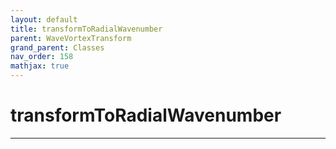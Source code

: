 ```yaml
---
layout: default
title: transformToRadialWavenumber
parent: WaveVortexTransform
grand_parent: Classes
nav_order: 158
mathjax: true
---
```


#  transformToRadialWavenumber




---

